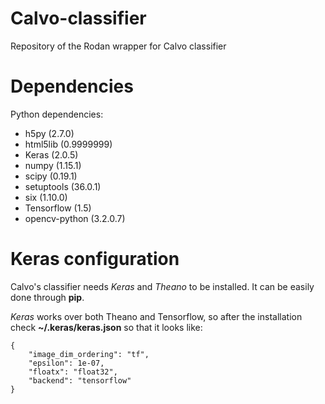 # Calvo-classifier

Repository of the Rodan wrapper for Calvo classifier

# Dependencies

Python dependencies:

  * h5py (2.7.0)
  * html5lib (0.9999999)
  * Keras (2.0.5)
  * numpy (1.15.1)
  * scipy (0.19.1)
  * setuptools (36.0.1)
  * six (1.10.0)
  * Tensorflow (1.5)
  * opencv-python (3.2.0.7)

# Keras configuration

Calvo's classifier needs *Keras* and *Theano* to be installed. It can be easily done through **pip**. 

*Keras* works over both Theano and Tensorflow, so after the installation check **~/.keras/keras.json** so that it looks like:

~~~
{
    "image_dim_ordering": "tf",
    "epsilon": 1e-07,
    "floatx": "float32",
    "backend": "tensorflow"
}
~~~

